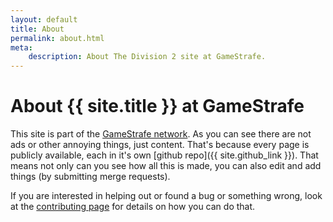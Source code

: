 ```yaml
---
layout: default
title: About
permalink: about.html
meta:
    description: About The Division 2 site at GameStrafe.
---
```


# About {{ site.title }} at GameStrafe

This site is part of the [GameStrafe network](https://gamestrafe.com). As you can see there are not ads or other annoying things, just content. That's because every page is publicly available, each in it's own [github repo]({{ site.github_link }}). That means not only can you see how all this is made, you can also edit and add things (by submitting merge requests).

If you are interested in helping out or found a bug or something wrong, look at the [contributing page](/contribute.html) for details on how you can do that. 